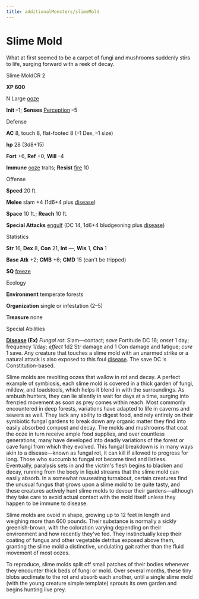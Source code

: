```yaml
---
title: additionalMonsters/slimeMold
---
```

# Slime Mold

What at first seemed to be a carpet of fungi and mushrooms suddenly stirs to life, surging forward with a reek of decay.

Slime MoldCR 2

**XP 600**

N Large [ooze](monsters/creatureTypes#_ooze)

**Init** –1; **Senses** [Perception](additionalMonsters/../skills/perception#_perception) –5

Defense

**AC** 8, touch 8, flat-footed 8 (–1 Dex, –1 size)

**hp** 28 (3d8+15)

**Fort** +6, **Ref** +0, **Will** –4

**Immune** [ooze](monsters/creatureTypes#_ooze) traits; **Resist** [fire](monsters/creatureTypes#_fire-subtype) 10

Offense

**Speed** 20 ft.

**Melee** slam +4 (1d6+4 plus [disease](monsters/universalMonsterRules#_disease-(ex-or-su)))

**Space** 10 ft.; **Reach** 10 ft.

**Special Attacks** [engulf](monsters/universalMonsterRules#_engulf) (DC 14, 1d6+4 bludgeoning plus [disease](monsters/universalMonsterRules#_disease-(ex-or-su)))

Statistics

**Str** 16, **Dex** 8, **Con** 21, **Int** —, **Wis** 1, **Cha** 1

**Base Atk** +2; **CMB** +6; **CMD** 15 (can't be tripped)

**SQ** [freeze](monsters/universalMonsterRules#_freeze)

Ecology

**Environment** temperate forests

**Organization** single or infestation (2–5)

**Treasure** none

Special Abilities

**[Disease](monsters/universalMonsterRules#_disease-(ex-or-su)) (Ex)** _Fungal rot_: Slam—contact; _save_ Fortitude DC 16; _onset_ 1 day; frequency 1/day; _effect_ 1d2 Str damage and 1 Con damage and fatigue; _cure_ 1 save. Any creature that touches a slime mold with an unarmed strike or a natural attack is also exposed to this foul [disease](monsters/universalMonsterRules#_disease-(ex-or-su)). The save DC is Constitution-based.

Slime molds are revolting oozes that wallow in rot and decay. A perfect example of symbiosis, each slime mold is covered in a thick garden of fungi, mildew, and toadstools, which helps it blend in with the surroundings. As ambush hunters, they can lie silently in wait for days at a time, surging into frenzied movement as soon as prey comes within reach. Most commonly encountered in deep forests, variations have adapted to life in caverns and sewers as well. They lack any ability to digest food, and rely entirely on their symbiotic fungal gardens to break down any organic matter they find into easily absorbed compost and decay. The molds and mushrooms that coat the ooze in turn receive ample food supplies, and over countless generations, many have developed into deadly variations of the forest or cave fungi from which they evolved. This fungal breakdown is in many ways akin to a disease—known as fungal rot, it can kill if allowed to progress for long. Those who succumb to fungal rot become tired and listless. Eventually, paralysis sets in and the victim's flesh begins to blacken and decay, running from the body in liquid streams that the slime mold can easily absorb. In a somewhat nauseating turnabout, certain creatures find the unusual fungus that grows upon a slime mold to be quite tasty, and these creatures actively hunt slime molds to devour their gardens—although they take care to avoid actual contact with the mold itself unless they happen to be immune to disease.

Slime molds are ovoid in shape, growing up to 12 feet in length and weighing more than 600 pounds. Their substance is normally a sickly greenish-brown, with the coloration varying depending on their environment and how recently they've fed. They instinctually keep their coating of fungus and other vegetable detritus exposed above them, granting the slime mold a distinctive, undulating gait rather than the fluid movement of most oozes.

To reproduce, slime molds split off small patches of their bodies whenever they encounter thick beds of fungi or mold. Over several months, these tiny blobs acclimate to the rot and absorb each another, until a single slime mold (with the young creature simple template) sprouts its own garden and begins hunting live prey.

